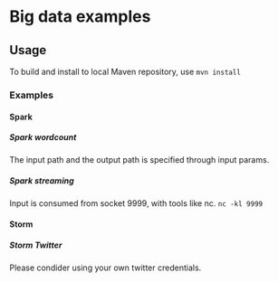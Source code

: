 # Big data examples

## Usage
To build and install to local Maven repository, use `mvn install`

### Examples

#### Spark
##### Spark wordcount
The input path and the output path is specified through input params. 

##### Spark streaming
Input is consumed from socket 9999, with tools like nc.
`nc -kl 9999`

#### Storm
##### Storm Twitter
Please condider using your own twitter credentials. 
